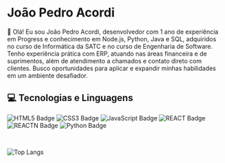 # João Pedro Acordi

👋 Olá! Eu sou João Pedro Acordi, desenvolvedor com 1 ano de experiência em Progress e
conhecimento em Node.js, Python, Java e SQL, adquiridos
no curso de Informática da SATC e no curso de Engenharia
de Software. Tenho experiência prática com ERP, atuando
nas áreas financeira e de suprimentos, além de
atendimento a chamados e contato direto com clientes.
Busco oportunidades para aplicar e expandir minhas
habilidades em um ambiente desafiador.

## 💻 Tecnologias e Linguagens

![HTML5 Badge](https://img.shields.io/badge/HTML5-E34F26?style=for-the-badge&logo=html5&logoColor=white)
![CSS3 Badge](https://img.shields.io/badge/CSS3-1572B6?style=for-the-badge&logo=css3&logoColor=white)
![JavaScript Badge](https://img.shields.io/badge/JavaScript-F7DF1E?style=for-the-badge&logo=javascript&logoColor=black)
 ![REACT Badge](https://img.shields.io/badge/React-20232A?style=for-the-badge&logo=react&logoColor=61DAFB)
![REACTN Badge](https://img.shields.io/badge/React_Native-20232A?style=for-the-badge&logo=react&logoColor=61DAFB)
![Python Badge](https://img.shields.io/badge/Python-14354C?style=for-the-badge&logo=python&logoColor=white)


<br>

![Top Langs](https://github-readme-stats.vercel.app/api/top-langs/?username=joaoacordi&hide_progress=true)
